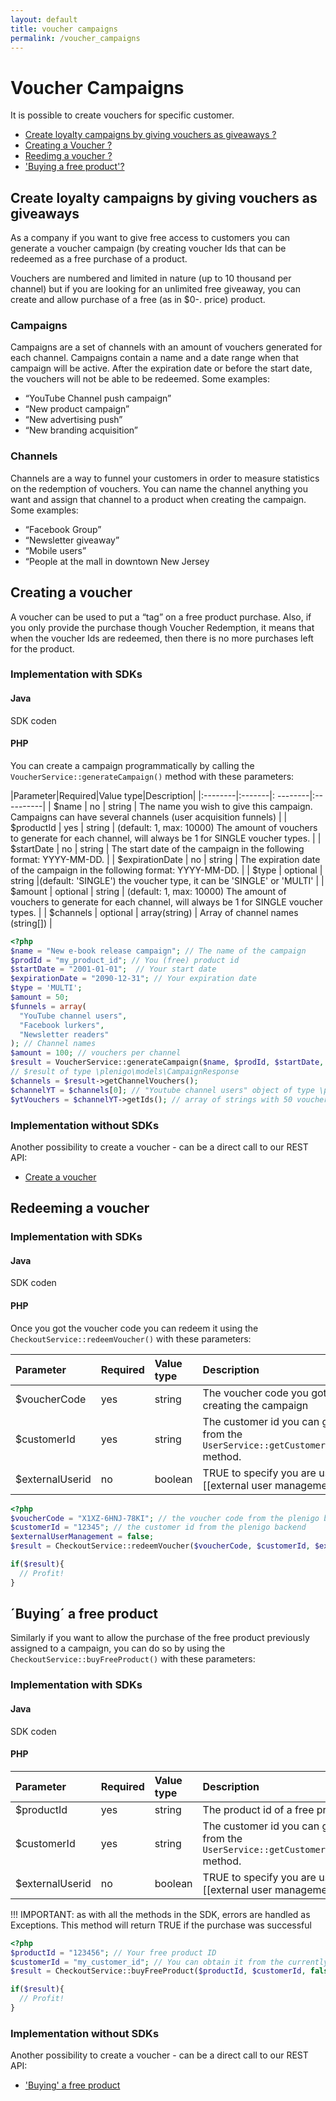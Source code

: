 ```yaml
---
layout: default
title: voucher campaigns
permalink: /voucher_campaigns
---
```

# Voucher Campaigns

It is possible to create vouchers for specific customer.

* [Create loyalty campaigns by giving vouchers as giveaways ?](https://api.plenigo.com/#!/user/hasBoughtProduct)
* [Creating a Voucher ?](https://api.plenigo.com/#!/user/hasBoughtProduct)
* [Reedimg a voucher ?](https://api.plenigo.com/#!/user/hasBoughtProduct)
* ['Buying a free product'?](https://api.plenigo.com/#!/user/hasBoughtProduct)

## Create loyalty campaigns by giving vouchers as giveaways

As a company if you want to give free access to customers you can generate a voucher campaign (by creating voucher Ids that can be redeemed as a free purchase of a product.

Vouchers are numbered and limited in nature (up to 10 thousand per channel) but if you are looking for an unlimited free giveaway, you can create and allow purchase of a free (as in $0-. price) product.

### Campaigns 

Campaigns are a set of channels with an amount of vouchers generated for each channel. Campaigns contain a name and a date range when that campaign will be active. After the expiration date or before the start date, the vouchers will not be able to be redeemed. Some examples:

* “YouTube Channel push campaign”
* “New product campaign”
* “New advertising push”
* “New branding acquisition”

### Channels

Channels are a way to funnel your customers in order to measure statistics on the redemption of vouchers. You can name the channel anything you want and assign that channel to a product when creating the campaign. Some examples:

* “Facebook Group”
* “Newsletter giveaway”
* “Mobile users”
* “People at the mall in downtown New Jersey

## Creating a voucher

A voucher can be used to put a “tag” on a free product purchase. Also, if you only provide the purchase though Voucher Redemption, it means that when the voucher Ids are redeemed, then there is no more purchases left for the product.


### Implementation with SDKs

#### Java
SDK coden

#### PHP

You can create a campaign programmatically by calling the `VoucherService::generateCampaign()` method with these parameters:


|Parameter|Required|Value type|Description|
|:--------|:-------|: --------|:----------|
| $name     | no     | string         | The name you wish to give this campaign. Campaigns can have several channels (user acquisition funnels) |
| $productId     | yes     | string         | (default: 1, max: 10000) The amount of vouchers to generate for each channel, will always be 1 for SINGLE voucher types. |
| $startDate     | no     | string         | The start date of the campaign in the following format: YYYY-MM-DD. |
| $expirationDate     | no     | string         | The expiration date of the campaign in the following format: YYYY-MM-DD. |
| $type     | optional     | string         |(default: 'SINGLE') the voucher type, it can be 'SINGLE' or 'MULTI' |
| $amount     | optional     | string         | (default: 1, max: 10000) The amount of vouchers to generate for each channel, will always be 1 for SINGLE voucher types. |
| $channels     | optional     | array(string)         | Array of channel names (string[]) |

```php
<?php
$name = "New e-book release campaign"; // The name of the campaign
$prodId = "my_product_id"; // You (free) product id
$startDate = "2001-01-01";  // Your start date
$expirationDate = "2090-12-31"; // Your expiration date
$type = 'MULTI'; 
$amount = 50;
$funnels = array(
  "YouTube channel users",
  "Facebook lurkers",
  "Newsletter readers"
); // Channel names
$amount = 100; // vouchers per channel
$result = VoucherService::generateCampaign($name, $prodId, $startDate, $expirationDate, $type, $amount, $funnels);
// $result of type \plenigo\models\CampaignResponse
$channels = $result->getChannelVouchers();
$channelYT = $channels[0]; // "Youtube channel users" object of type \plenigo\models\ChannelVouchers
$ytVouchers = $channelYT->getIds(); // array of strings with 50 voucher ids
```

### Implementation without SDKs

Another possibility to create a voucher - can be a direct call to our REST API:

* [Create a voucher](https://api.plenigo.com/#!/voucher/createVoucher)

## Redeeming a voucher 

### Implementation with SDKs

#### Java

SDK coden

#### PHP

Once you got the voucher code you can redeem it using the `CheckoutService::redeemVoucher()` with these parameters:

|Parameter|Required|Value type|Description|
|:--------|:-------|:---------|:----------|
| $voucherCode     | yes     | string         | The voucher code you got when creating the campaign |
| $customerId     | yes     | string         | The customer id you can get from the `UserService::getCustomerInfo()` method. |
| $externalUserid     | no     | boolean         | TRUE to specify you are using [[external user management|UserManagement]] |

```php
<?php
$voucherCode = "X1XZ-6HNJ-78KI"; // the voucher code from the plenigo backend
$customerId = "12345"; // the customer id from the plenigo backend
$externalUserManagement = false;
$result = CheckoutService::redeemVoucher($voucherCode, $customerId, $externalUserManagement);

if($result){
  // Profit!
}
```
## ´Buying´ a free product

Similarly if you want to allow the purchase of the free product previously assigned to a campaign, you can do so by using the `CheckoutService::buyFreeProduct()` with these parameters:

### Implementation with SDKs

#### Java
SDK coden

#### PHP

|Parameter|Required|Value type|Description|
|:--------|:-------|:---------|:----------|
| $productId     | yes     | string         | The product id of a free product |
| $customerId     | yes     | string         | The customer id you can get from the `UserService::getCustomerInfo()` method. |
| $externalUserid     | no     | boolean         | TRUE to specify you are using [[external user management|UserManagement]] |

!!! IMPORTANT: as with all the methods in the SDK, errors are handled as Exceptions. This method will return TRUE if the purchase was successful

```php
<?php
$productId = "123456"; // Your free product ID 
$customerId = "my_customer_id"; // You can obtain it from the currently logged in user or external customer management
$result = CheckoutService::buyFreeProduct($productId, $customerId, false);

if($result){
  // Profit!
}
```

### Implementation without SDKs

Another possibility to create a voucher - can be a direct call to our REST API:

* ['Buying' a free product](https://api.plenigo.com/#!/checkout/checkoutFreeProduct)